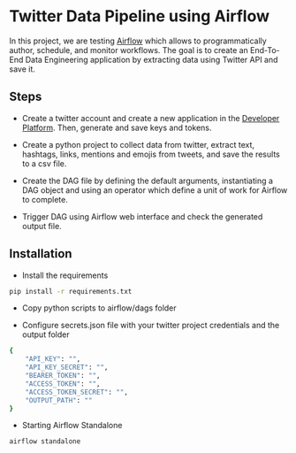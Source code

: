# Twitter Data Pipeline using Airflow

In this project, we are testing [Airflow](https://github.com/apache/airflow/) which allows to programmatically author, schedule, and monitor workflows. The goal is to create an End-To-End Data Engineering application by extracting data using Twitter API and save it.



## Steps

- Create a twitter account and create a new application in the [Developer Platform](https://developer.twitter.com/). Then, generate and save keys and tokens.

- Create a python project to collect data from twitter, extract text, hashtags, links, mentions and emojis from tweets, and save the results to a csv file.

- Create the DAG file by defining the default arguments, instantiating a DAG object and using an operator which define a unit of work for Airflow to complete.

- Trigger DAG using Airflow web interface and check the generated output file.

## Installation 

- Install the requirements
```bash
pip install -r requirements.txt
```

- Copy python scripts to airflow/dags folder

- Configure secrets.json file with your twitter project credentials and the output folder
```bash 
{
    "API_KEY": "",
    "API_KEY_SECRET": "",
    "BEARER_TOKEN": "",
    "ACCESS_TOKEN": "",
    "ACCESS_TOKEN_SECRET": "",
    "OUTPUT_PATH": ""
}
```

- Starting Airflow Standalone 
```bash 
airflow standalone
```




 
